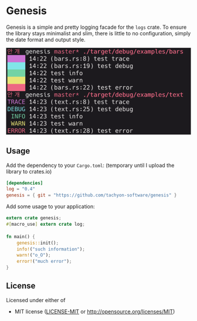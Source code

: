 # Genesis

Genesis is a simple and pretty logging facade for the `logs` crate.
To ensure the library stays minimalist and slim, there is little to no configuration, simply the date format and output style.

![example](example.png)
## Usage

Add the dependency to your `Cargo.toml`:
(temporary until I upload the library to crates.io)

```toml
[dependencies]
log = "0.4"
genesis = { git = "https://github.com/tachyon-software/genesis" }
```

Add some usage to your application:

```rust
extern crate genesis;
#[macro_use] extern crate log;

fn main() {
    genesis::init();
    info!("such information");
    warn!("o_O");
    error!("much error");
}
```

## License

Licensed under either of

- MIT license ([LICENSE-MIT](LICENSE-MIT) or http://opensource.org/licenses/MIT)

